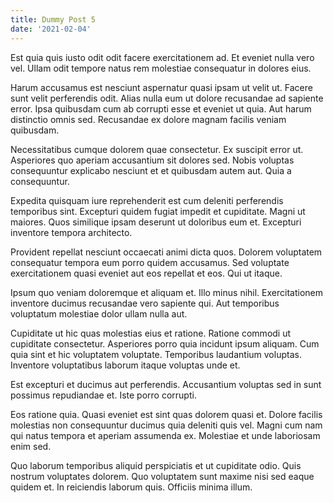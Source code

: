 ```yaml
---
title: Dummy Post 5
date: '2021-02-04'
---
```

Est quia quis iusto odit odit facere exercitationem ad. Et eveniet nulla vero vel. Ullam odit tempore natus rem molestiae consequatur in dolores eius.
 Harum accusamus est nesciunt aspernatur quasi ipsam ut velit ut. Facere sunt velit perferendis odit. Alias nulla eum ut dolore recusandae ad sapiente error. Ipsa quibusdam cum ab corrupti esse et eveniet ut quia. Aut harum distinctio omnis sed. Recusandae ex dolore magnam facilis veniam quibusdam.
 Necessitatibus cumque dolorem quae consectetur. Ex suscipit error ut. Asperiores quo aperiam accusantium sit dolores sed. Nobis voluptas consequuntur explicabo nesciunt et et quibusdam autem aut. Quia a consequuntur.
 Expedita quisquam iure reprehenderit est cum deleniti perferendis temporibus sint. Excepturi quidem fugiat impedit et cupiditate. Magni ut maiores. Quos similique ipsam deserunt ut doloribus eum et. Excepturi inventore tempora architecto.
 Provident repellat nesciunt occaecati animi dicta quos. Dolorem voluptatem consequatur tempora eum porro quidem accusamus. Sed voluptate exercitationem quasi eveniet aut eos repellat et eos. Qui ut itaque.
 Ipsum quo veniam doloremque et aliquam et. Illo minus nihil. Exercitationem inventore ducimus recusandae vero sapiente qui. Aut temporibus voluptatum molestiae dolor ullam nulla aut.
 Cupiditate ut hic quas molestias eius et ratione. Ratione commodi ut cupiditate consectetur. Asperiores porro quia incidunt ipsum aliquam. Cum quia sint et hic voluptatem voluptate. Temporibus laudantium voluptas. Inventore voluptatibus laborum itaque voluptas unde et.
 Est excepturi et ducimus aut perferendis. Accusantium voluptas sed in sunt possimus repudiandae et. Iste porro corrupti.
 Eos ratione quia. Quasi eveniet est sint quas dolorem quasi et. Dolore facilis molestias non consequuntur ducimus quia deleniti quis vel. Magni cum nam qui natus tempora et aperiam assumenda ex. Molestiae et unde laboriosam enim sed.
 Quo laborum temporibus aliquid perspiciatis et ut cupiditate odio. Quis nostrum voluptates dolorem. Quo voluptatem sunt maxime nisi sed eaque quidem et. In reiciendis laborum quis. Officiis minima illum.
